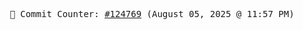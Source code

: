 <p align="center">
    <samp>
        📮 Commit Counter: <a href="https://github.com/Javascript-void0/Javascript-void0/commits/main">#124769</a> (August 05, 2025 @ 11:57 PM)
    </samp>
</p>
